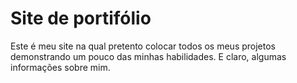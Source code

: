 
# Site de portifólio

Este é meu site na qual pretento colocar todos os meus projetos demonstrando um pouco das minhas habilidades. E claro, algumas informações sobre mim.

  

